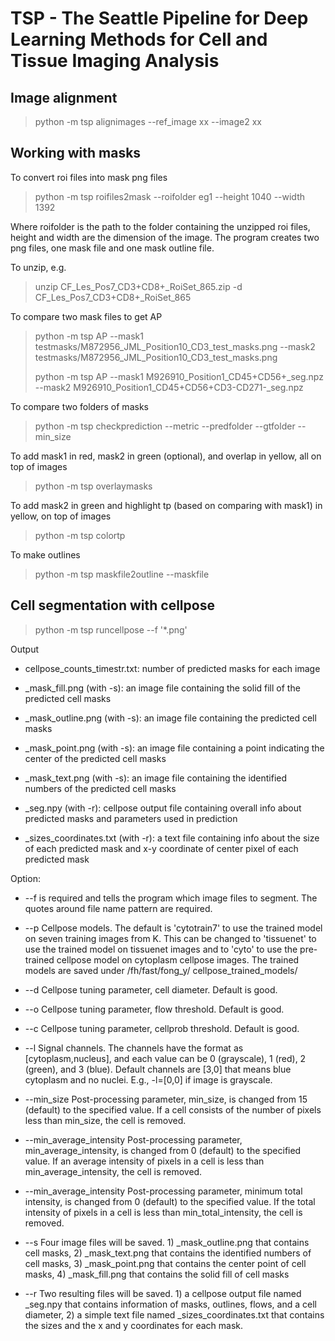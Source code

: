 # TSP - The Seattle Pipeline for Deep Learning Methods for Cell and Tissue Imaging Analysis

## Image alignment

> python -m tsp alignimages --ref_image xx  --image2 xx 

 
## Working with masks

To convert roi files into mask png files
> python -m tsp roifiles2mask --roifolder eg1 --height 1040 --width 1392 
> 
Where roifolder is the path to the folder containing the unzipped roi files, height and width are the dimension of the image. The program creates two png files, one mask file and one mask outline file. 

To unzip, e.g.

> unzip CF_Les_Pos7_CD3+CD8+_RoiSet_865.zip -d CF_Les_Pos7_CD3+CD8+_RoiSet_865 

To compare two mask files to get AP
> python -m tsp AP --mask1 testmasks/M872956_JML_Position10_CD3_test_masks.png --mask2  testmasks/M872956_JML_Position10_CD3_test_masks.png 
> 
> python -m tsp AP --mask1 M926910_Position1_CD45+CD56+_seg.npz --mask2 M926910_Position1_CD45+CD56+CD3-CD271-_seg.npz 

To compare two folders of masks
> python -m tsp checkprediction --metric   --predfolder   --gtfolder   --min_size

To add mask1 in red, mask2 in green (optional), and overlap in yellow, all on top of images
> python -m tsp overlaymasks

To add mask2 in green and highlight tp (based on comparing with mask1) in yellow, on top of images
> python -m tsp colortp

To make outlines
> python -m tsp maskfile2outline --maskfile 


## Cell segmentation with cellpose 
> python -m tsp runcellpose --f '*.png' 

Output 
- cellpose_counts_timestr.txt: number of predicted masks for each image 

- _mask_fill.png (with -s): an image file containing the solid fill of the predicted cell masks 

- _mask_outline.png (with -s): an image file containing the predicted cell masks 

- _mask_point.png (with -s):  an image file containing a point indicating the center of the predicted cell masks 

- _mask_text.png (with -s): an image file containing the identified numbers of the predicted cell masks 

- _seg.npy (with -r): cellpose output file containing overall info about predicted masks and parameters used in prediction 

- _sizes_coordinates.txt (with -r): a text file containing info about the size of each predicted mask and x-y coordinate of center pixel of each predicted mask  

Option: 
- --f is required and tells the program which image files to segment. The quotes around file name pattern are required.  

- --p Cellpose models. The default is 'cytotrain7' to use the trained model on seven training images from K. This can be changed to 'tissuenet' to use the trained model on tissuenet images and to 'cyto' to use the pre-trained cellpose model on cytoplasm cellpose images. The trained models are saved under /fh/fast/fong_y/ cellpose_trained_models/  

- --d Cellpose tuning parameter, cell diameter. Default is good. 

- --o Cellpose tuning parameter, flow threshold. Default is good.  

- --c Cellpose tuning parameter, cellprob threshold. Default is good. 

- --l Signal channels. The channels have the format as [cytoplasm,nucleus], and each value can be 0 (grayscale), 1 (red), 2 (green), and 3 (blue). Default channels are [3,0] that means blue cytoplasm and no nuclei. E.g., -l=[0,0] if image is grayscale. 

- --min_size Post-processing parameter, min_size, is changed from 15 (default) to the specified value. If a cell consists of the number of pixels less than min_size, the cell is removed. 

- --min_average_intensity Post-processing parameter, min_average_intensity, is changed from 0 (default) to the specified value. If an average intensity of pixels in a cell is less than min_average_intensity, the cell is removed. 

- --min_average_intensity Post-processing parameter, minimum total intensity, is changed from 0 (default) to the specified value. If the total intensity of pixels in a cell is less than min_total_intensity, the cell is removed. 

- --s Four image files will be saved. 1) _mask_outline.png that contains cell masks, 2) _mask_text.png that contains the identified numbers of cell masks, 3) _mask_point.png that contains the center point of cell masks, 4) _mask_fill.png that contains the solid fill of cell masks 

- --r Two resulting files will be saved. 1) a cellpose output file named _seg.npy that contains information of masks, outlines, flows, and a cell diameter, 2) a simple text file named _sizes_coordinates.txt that contains the sizes and the x and y coordinates for each mask. 


